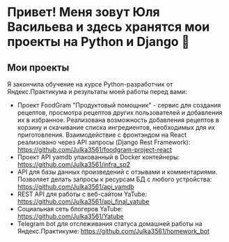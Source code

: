 # Привет! Меня зовут Юля Васильева и здесь хранятся мои проекты на Python и Django 👋
## Мои проекты
Я закончила обучение на курсе Python-разработчик от Яндекс.Практикума и результаты моей работы перед вами:

- Проект FoodGram "Продуктовый помощник" - сервис для создания рецептов, просмотра рецептов других пользователей и добавления их в избранное. Реализована возможность добавления рецептов в корзину и скачивание списка ингредиентов, необходимых для их приготовления. Взаимодействие с фронтэндом на React реализовано через API запросы (Django Rest Framework): https://github.com/Julka3561/foodgram-project-react
- Проект API yamdb упакованный в Docker контейнеры: https://github.com/Julka3561/infra_sp2
- API для базы данных произведений с отзывами и комментариями. Позволяет делать запросы к ресурсам БД с любого устройства: https://github.com/Julka3561/api_yamdb
- REST API для работы с веб-сайтом YaTube: https://github.com/Julka3561/api_final_yatube
- Социальная сеть блогеров YaTube: https://github.com/Julka3561/Yatube
- Telegram bot для отслеживания статуса домашней работы на Яндекс.Практикуме: https://github.com/Julka3561/homework_bot
